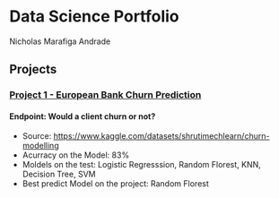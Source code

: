 # Data Science Portfolio 
  Nicholas Marafiga Andrade

## Projects
### [Project 1 - European Bank Churn Prediction](https://github.com/NcsMA/ncsma_european_bank_churn)
#### Endpoint: Would a client churn or not?
* Source: https://www.kaggle.com/datasets/shrutimechlearn/churn-modelling
* Acurracy on the Model: 83%
* Moldels on the test: Logistic Regresssion, Random Florest, KNN, Decision Tree, SVM
* Best predict Model on the project: Random Florest
